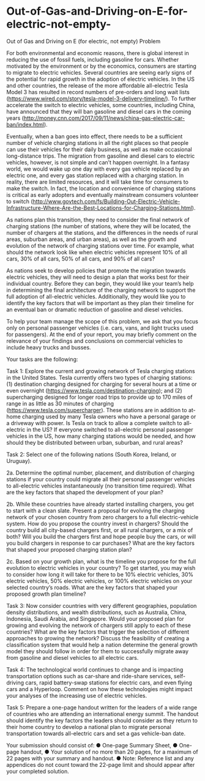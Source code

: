 # Out-of-Gas-and-Driving-on-E-for-electric-not-empty-
Out of Gas and Driving on E (for electric, not empty)
Problem	 
 	
For both environmental and economic reasons, there is global interest in reducing the use of fossil fuels, including gasoline for cars. Whether motivated by the environment or by the economics, consumers are starting to migrate to electric vehicles. Several countries are seeing early signs of the potential for rapid growth in the adoption of electric vehicles. In the US and other countries, the release of the more affordable all-electric Tesla Model 3 has resulted in record numbers of pre-orders and long wait lists (https://www.wired.com/story/tesla-model-3-delivery-timeline/). To further accelerate the switch to electric vehicles, some countries, including China, have announced that they will ban gasoline and diesel cars in the coming years (http://money.cnn.com/2017/09/11/news/china-gas-electric-car-ban/index.html).

Eventually, when a ban goes into effect, there needs to be a sufficient number of vehicle charging stations in all the right places so that people can use their vehicles for their daily business, as well as make occasional long-distance trips. The migration from gasoline and diesel cars to electric vehicles, however, is not simple and can’t happen overnight. In a fantasy world, we would wake up one day with every gas vehicle replaced by an electric one, and every gas station replaced with a charging station. In reality, there are limited resources, and it will take time for consumers to make the switch. In fact, the location and convenience of charging stations is critical as early adopters and eventually mainstream consumers volunteer to switch (http://www.govtech.com/fs/Building-Out-Electric-Vehicle-Infrastructure-Where-Are-the-Best-Locations-for-Charging-Stations.html).

As nations plan this transition, they need to consider the final network of charging stations (the number of stations, where they will be located, the number of chargers at the stations, and the differences in the needs of rural areas, suburban areas, and urban areas), as well as the growth and evolution of the network of charging stations over time. For example, what should the network look like when electric vehicles represent 10% of all cars, 30% of all cars, 50% of all cars, and 90% of all cars?

As nations seek to develop policies that promote the migration towards electric vehicles, they will need to design a plan that works best for their individual country. Before they can begin, they would like your team’s help in determining the final architecture of the charging network to support the full adoption of all-electric vehicles. Additionally, they would like you to identify the key factors that will be important as they plan their timeline for an eventual ban or dramatic reduction of gasoline and diesel vehicles.

To help your team manage the scope of this problem, we ask that you focus only on personal passenger vehicles (i.e. cars, vans, and light trucks used for passengers). At the end of your report, you may briefly comment on the relevance of your findings and conclusions on commercial vehicles to include heavy trucks and busses.

Your tasks are the following:

Task 1: Explore the current and growing network of Tesla charging stations in the United States. Tesla currently offers two types of charging stations: (1) destination charging designed for charging for several hours at a time or even overnight (https://www.tesla.com/destination-charging); and (2) supercharging designed for longer road trips to provide up to 170 miles of range in as little as 30 minutes of charging (https://www.tesla.com/supercharger). These stations are in addition to at-home charging used by many Tesla owners who have a personal garage or a driveway with power. Is Tesla on track to allow a complete switch to all-electric in the US? If everyone switched to all-electric personal passenger vehicles in the US, how many charging stations would be needed, and how should they be distributed between urban, suburban, and rural areas?

Task 2: Select one of the following nations (South Korea, Ireland, or Uruguay).

2a. Determine the optimal number, placement, and distribution of charging stations if your country could migrate all their personal passenger vehicles to all-electric vehicles instantaneously (no transition time required). What are the key factors that shaped the development of your plan?

2b. While these countries have already started installing chargers, you get to start with a clean slate. Present a proposal for evolving the charging network of your chosen country from zero chargers to a full electric-vehicle system. How do you propose the country invest in chargers? Should the country build all city-based chargers first, or all rural chargers, or a mix of both? Will you build the chargers first and hope people buy the cars, or will you build chargers in response to car purchases? What are the key factors that shaped your proposed charging station plan?

2c. Based on your growth plan, what is the timeline you propose for the full evolution to electric vehicles in your country? To get started, you may wish to consider how long it will take for there to be 10% electric vehicles, 30% electric vehicles, 50% electric vehicles, or 100% electric vehicles on your selected country’s roads. What are the key factors that shaped your proposed growth plan timeline?

Task 3: Now consider countries with very different geographies, population density distributions, and wealth distributions, such as Australia, China, Indonesia, Saudi Arabia, and Singapore. Would your proposed plan for growing and evolving the network of chargers still apply to each of these countries? What are the key factors that trigger the selection of different approaches to growing the network? Discuss the feasibility of creating a classification system that would help a nation determine the general growth model they should follow in order for them to successfully migrate away from gasoline and diesel vehicles to all electric cars.

Task 4: The technological world continues to change and is impacting transportation options such as car-share and ride-share services, self-driving cars, rapid battery-swap stations for electric cars, and even flying cars and a Hyperloop. Comment on how these technologies might impact your analyses of the increasing use of electric vehicles.

Task 5: Prepare a one-page handout written for the leaders of a wide range of countries who are attending an international energy summit. The handout should identify the key factors the leaders should consider as they return to their home country to develop a national plan to migrate personal transportation towards all-electric cars and set a gas vehicle-ban date.

Your submission should consist of:
    ● One-page Summary Sheet,
    ● One-page handout,
    ● Your solution of no more than 20 pages, for a maximum of 22 pages with your summary and handout.
    ● Note: Reference list and any appendices do not count toward the 22-page limit and should appear after your completed solution.
